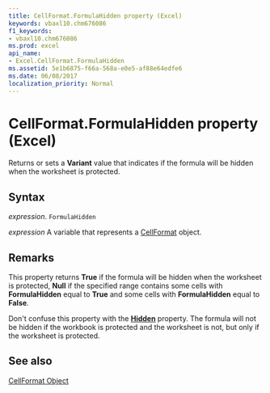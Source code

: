 ```yaml
---
title: CellFormat.FormulaHidden property (Excel)
keywords: vbaxl10.chm676086
f1_keywords:
- vbaxl10.chm676086
ms.prod: excel
api_name:
- Excel.CellFormat.FormulaHidden
ms.assetid: 5e1b6875-f66a-568a-e0e5-af88e64edfe6
ms.date: 06/08/2017
localization_priority: Normal
---
```



# CellFormat.FormulaHidden property (Excel)

Returns or sets a  **Variant** value that indicates if the formula will be hidden when the worksheet is protected.


## Syntax

_expression_. `FormulaHidden`

_expression_ A variable that represents a [CellFormat](Excel.CellFormat.md) object.


## Remarks

This property returns  **True** if the formula will be hidden when the worksheet is protected, **Null** if the specified range contains some cells with **FormulaHidden** equal to **True** and some cells with **FormulaHidden** equal to **False**.

Don't confuse this property with the  **[Hidden](Excel.Range.Hidden.md)** property. The formula will not be hidden if the workbook is protected and the worksheet is not, but only if the worksheet is protected.


## See also


[CellFormat Object](Excel.CellFormat.md)

